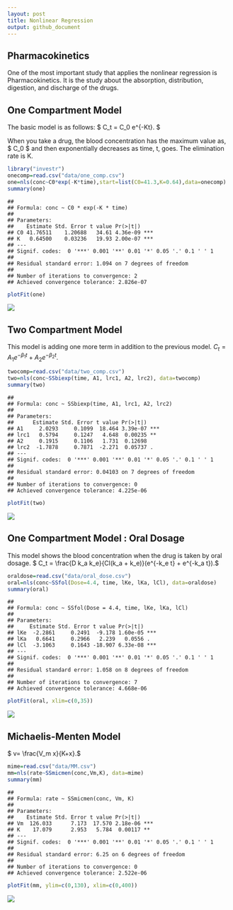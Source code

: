 ```yaml
---
layout: post
title: Nonlinear Regression
output: github_document
---
```


## Pharmacokinetics

One of the most important study that applies the nonlinear regression is
Pharmacokinetics. It is the study about the absorption, distribution,
digestion, and discharge of the drugs.

## One Compartment Model

The basic model is as follows:
$ C_t = C_0 e^{-Kt}. $

When you take a drug, the blood concentration has the maximum value as,
$ C_0 $ and then exponentially decreases as time, t, goes. The
elimination rate is K.

``` r
library("investr")
onecomp=read.csv("data/one_comp.csv")
one=nls(conc~C0*exp(-K*time),start=list(C0=41.3,K=0.64),data=onecomp)
summary(one)
```

    ##
    ## Formula: conc ~ C0 * exp(-K * time)
    ##
    ## Parameters:
    ##    Estimate Std. Error t value Pr(>|t|)    
    ## C0 41.76511    1.20688   34.61 4.36e-09 ***
    ## K   0.64500    0.03236   19.93 2.00e-07 ***
    ## ---
    ## Signif. codes:  0 '***' 0.001 '**' 0.01 '*' 0.05 '.' 0.1 ' ' 1
    ##
    ## Residual standard error: 1.094 on 7 degrees of freedom
    ##
    ## Number of iterations to convergence: 2
    ## Achieved convergence tolerance: 2.826e-07

``` r
plotFit(one)
```

![](https://seandaddy.github.io/images/one-1.png)<!-- -->

## Two Compartment Model

This model is adding one more term in addition to the previous model.
$C_t = A_1 e^{-\beta_1 t} + A_2 e^{-\beta_2 t}.$

``` r
twocomp=read.csv("data/two_comp.csv")
two=nls(conc~SSbiexp(time, A1, lrc1, A2, lrc2), data=twocomp)
summary(two)
```

    ##
    ## Formula: conc ~ SSbiexp(time, A1, lrc1, A2, lrc2)
    ##
    ## Parameters:
    ##      Estimate Std. Error t value Pr(>|t|)    
    ## A1     2.0293     0.1099  18.464 3.39e-07 ***
    ## lrc1   0.5794     0.1247   4.648  0.00235 **
    ## A2     0.1915     0.1106   1.731  0.12698    
    ## lrc2  -1.7878     0.7871  -2.271  0.05737 .  
    ## ---
    ## Signif. codes:  0 '***' 0.001 '**' 0.01 '*' 0.05 '.' 0.1 ' ' 1
    ##
    ## Residual standard error: 0.04103 on 7 degrees of freedom
    ##
    ## Number of iterations to convergence: 0
    ## Achieved convergence tolerance: 4.225e-06

``` r
plotFit(two)
```

![](https://seandaddy.github.io/images/two-1.png)<!-- -->

## One Compartment Model : Oral Dosage

This model shows the blood concentration when the drug is taken by oral
dosage. $ C_t = \frac{D k_a k_e}{Cl(k_a + k_e)}(e^{-k_e t} + e^{-k_a t}).$

``` r
oraldose=read.csv("data/oral_dose.csv")
oral=nls(conc~SSfol(Dose=4.4, time, lKe, lKa, lCl), data=oraldose)
summary(oral)
```

    ##
    ## Formula: conc ~ SSfol(Dose = 4.4, time, lKe, lKa, lCl)
    ##
    ## Parameters:
    ##     Estimate Std. Error t value Pr(>|t|)    
    ## lKe  -2.2861     0.2491  -9.178 1.60e-05 ***
    ## lKa   0.6641     0.2966   2.239   0.0556 .  
    ## lCl  -3.1063     0.1643 -18.907 6.33e-08 ***
    ## ---
    ## Signif. codes:  0 '***' 0.001 '**' 0.01 '*' 0.05 '.' 0.1 ' ' 1
    ##
    ## Residual standard error: 1.058 on 8 degrees of freedom
    ##
    ## Number of iterations to convergence: 7
    ## Achieved convergence tolerance: 4.668e-06

``` r
plotFit(oral, xlim=c(0,35))
```

![](https://seandaddy.github.io/images/oral-1.png)<!-- -->

## Michaelis-Menten Model

$ v= \frac{V_m x}{K+x}.$

``` r
mime=read.csv("data/MM.csv")
mm=nls(rate~SSmicmen(conc,Vm,K), data=mime)
summary(mm)
```

    ##
    ## Formula: rate ~ SSmicmen(conc, Vm, K)
    ##
    ## Parameters:
    ##    Estimate Std. Error t value Pr(>|t|)    
    ## Vm  126.033      7.173  17.570 2.18e-06 ***
    ## K    17.079      2.953   5.784  0.00117 **
    ## ---
    ## Signif. codes:  0 '***' 0.001 '**' 0.01 '*' 0.05 '.' 0.1 ' ' 1
    ##
    ## Residual standard error: 6.25 on 6 degrees of freedom
    ##
    ## Number of iterations to convergence: 0
    ## Achieved convergence tolerance: 2.522e-06

``` r
plotFit(mm, ylim=c(0,130), xlim=c(0,400))
```

![](https://seandaddy.github.io/images/MM-1.png)<!-- -->
